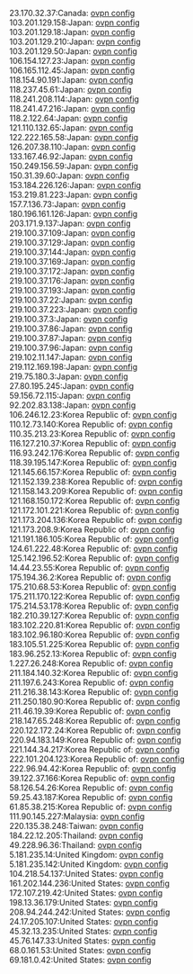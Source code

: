 23.170.32.37:Canada: [ovpn config](vpn/23_170_32_37.ovpn)  
103.201.129.158:Japan: [ovpn config](vpn/103_201_129_158.ovpn)  
103.201.129.18:Japan: [ovpn config](vpn/103_201_129_18.ovpn)  
103.201.129.210:Japan: [ovpn config](vpn/103_201_129_210.ovpn)  
103.201.129.50:Japan: [ovpn config](vpn/103_201_129_50.ovpn)  
106.154.127.23:Japan: [ovpn config](vpn/106_154_127_23.ovpn)  
106.165.112.45:Japan: [ovpn config](vpn/106_165_112_45.ovpn)  
118.154.90.191:Japan: [ovpn config](vpn/118_154_90_191.ovpn)  
118.237.45.61:Japan: [ovpn config](vpn/118_237_45_61.ovpn)  
118.241.208.114:Japan: [ovpn config](vpn/118_241_208_114.ovpn)  
118.241.47.216:Japan: [ovpn config](vpn/118_241_47_216.ovpn)  
118.2.122.64:Japan: [ovpn config](vpn/118_2_122_64.ovpn)  
121.110.132.65:Japan: [ovpn config](vpn/121_110_132_65.ovpn)  
122.222.165.58:Japan: [ovpn config](vpn/122_222_165_58.ovpn)  
126.207.38.110:Japan: [ovpn config](vpn/126_207_38_110.ovpn)  
133.167.46.92:Japan: [ovpn config](vpn/133_167_46_92.ovpn)  
150.249.156.59:Japan: [ovpn config](vpn/150_249_156_59.ovpn)  
150.31.39.60:Japan: [ovpn config](vpn/150_31_39_60.ovpn)  
153.184.226.126:Japan: [ovpn config](vpn/153_184_226_126.ovpn)  
153.219.81.223:Japan: [ovpn config](vpn/153_219_81_223.ovpn)  
157.7.136.73:Japan: [ovpn config](vpn/157_7_136_73.ovpn)  
180.196.161.126:Japan: [ovpn config](vpn/180_196_161_126.ovpn)  
203.171.9.137:Japan: [ovpn config](vpn/203_171_9_137.ovpn)  
219.100.37.109:Japan: [ovpn config](vpn/219_100_37_109.ovpn)  
219.100.37.129:Japan: [ovpn config](vpn/219_100_37_129.ovpn)  
219.100.37.144:Japan: [ovpn config](vpn/219_100_37_144.ovpn)  
219.100.37.169:Japan: [ovpn config](vpn/219_100_37_169.ovpn)  
219.100.37.172:Japan: [ovpn config](vpn/219_100_37_172.ovpn)  
219.100.37.176:Japan: [ovpn config](vpn/219_100_37_176.ovpn)  
219.100.37.193:Japan: [ovpn config](vpn/219_100_37_193.ovpn)  
219.100.37.22:Japan: [ovpn config](vpn/219_100_37_22.ovpn)  
219.100.37.223:Japan: [ovpn config](vpn/219_100_37_223.ovpn)  
219.100.37.3:Japan: [ovpn config](vpn/219_100_37_3.ovpn)  
219.100.37.86:Japan: [ovpn config](vpn/219_100_37_86.ovpn)  
219.100.37.87:Japan: [ovpn config](vpn/219_100_37_87.ovpn)  
219.100.37.96:Japan: [ovpn config](vpn/219_100_37_96.ovpn)  
219.102.11.147:Japan: [ovpn config](vpn/219_102_11_147.ovpn)  
219.112.169.198:Japan: [ovpn config](vpn/219_112_169_198.ovpn)  
219.75.180.3:Japan: [ovpn config](vpn/219_75_180_3.ovpn)  
27.80.195.245:Japan: [ovpn config](vpn/27_80_195_245.ovpn)  
59.156.72.115:Japan: [ovpn config](vpn/59_156_72_115.ovpn)  
92.202.83.138:Japan: [ovpn config](vpn/92_202_83_138.ovpn)  
106.246.12.23:Korea Republic of: [ovpn config](vpn/106_246_12_23.ovpn)  
110.12.73.140:Korea Republic of: [ovpn config](vpn/110_12_73_140.ovpn)  
110.35.213.23:Korea Republic of: [ovpn config](vpn/110_35_213_23.ovpn)  
116.127.210.37:Korea Republic of: [ovpn config](vpn/116_127_210_37.ovpn)  
116.93.242.176:Korea Republic of: [ovpn config](vpn/116_93_242_176.ovpn)  
118.39.195.147:Korea Republic of: [ovpn config](vpn/118_39_195_147.ovpn)  
121.145.66.157:Korea Republic of: [ovpn config](vpn/121_145_66_157.ovpn)  
121.152.139.238:Korea Republic of: [ovpn config](vpn/121_152_139_238.ovpn)  
121.158.143.209:Korea Republic of: [ovpn config](vpn/121_158_143_209.ovpn)  
121.168.150.172:Korea Republic of: [ovpn config](vpn/121_168_150_172.ovpn)  
121.172.101.221:Korea Republic of: [ovpn config](vpn/121_172_101_221.ovpn)  
121.173.204.136:Korea Republic of: [ovpn config](vpn/121_173_204_136.ovpn)  
121.173.208.9:Korea Republic of: [ovpn config](vpn/121_173_208_9.ovpn)  
121.191.186.105:Korea Republic of: [ovpn config](vpn/121_191_186_105.ovpn)  
124.61.222.48:Korea Republic of: [ovpn config](vpn/124_61_222_48.ovpn)  
125.142.196.52:Korea Republic of: [ovpn config](vpn/125_142_196_52.ovpn)  
14.44.23.55:Korea Republic of: [ovpn config](vpn/14_44_23_55.ovpn)  
175.194.36.2:Korea Republic of: [ovpn config](vpn/175_194_36_2.ovpn)  
175.210.68.53:Korea Republic of: [ovpn config](vpn/175_210_68_53.ovpn)  
175.211.170.122:Korea Republic of: [ovpn config](vpn/175_211_170_122.ovpn)  
175.214.53.178:Korea Republic of: [ovpn config](vpn/175_214_53_178.ovpn)  
182.210.39.127:Korea Republic of: [ovpn config](vpn/182_210_39_127.ovpn)  
183.102.220.81:Korea Republic of: [ovpn config](vpn/183_102_220_81.ovpn)  
183.102.96.180:Korea Republic of: [ovpn config](vpn/183_102_96_180.ovpn)  
183.105.51.225:Korea Republic of: [ovpn config](vpn/183_105_51_225.ovpn)  
183.96.252.13:Korea Republic of: [ovpn config](vpn/183_96_252_13.ovpn)  
1.227.26.248:Korea Republic of: [ovpn config](vpn/1_227_26_248.ovpn)  
211.184.140.32:Korea Republic of: [ovpn config](vpn/211_184_140_32.ovpn)  
211.197.6.243:Korea Republic of: [ovpn config](vpn/211_197_6_243.ovpn)  
211.216.38.143:Korea Republic of: [ovpn config](vpn/211_216_38_143.ovpn)  
211.250.180.90:Korea Republic of: [ovpn config](vpn/211_250_180_90.ovpn)  
211.46.19.39:Korea Republic of: [ovpn config](vpn/211_46_19_39.ovpn)  
218.147.65.248:Korea Republic of: [ovpn config](vpn/218_147_65_248.ovpn)  
220.122.172.24:Korea Republic of: [ovpn config](vpn/220_122_172_24.ovpn)  
220.94.183.149:Korea Republic of: [ovpn config](vpn/220_94_183_149.ovpn)  
221.144.34.217:Korea Republic of: [ovpn config](vpn/221_144_34_217.ovpn)  
222.101.204.123:Korea Republic of: [ovpn config](vpn/222_101_204_123.ovpn)  
222.96.94.42:Korea Republic of: [ovpn config](vpn/222_96_94_42.ovpn)  
39.122.37.166:Korea Republic of: [ovpn config](vpn/39_122_37_166.ovpn)  
58.126.54.26:Korea Republic of: [ovpn config](vpn/58_126_54_26.ovpn)  
59.25.43.187:Korea Republic of: [ovpn config](vpn/59_25_43_187.ovpn)  
61.85.38.215:Korea Republic of: [ovpn config](vpn/61_85_38_215.ovpn)  
111.90.145.227:Malaysia: [ovpn config](vpn/111_90_145_227.ovpn)  
220.135.38.248:Taiwan: [ovpn config](vpn/220_135_38_248.ovpn)  
184.22.12.205:Thailand: [ovpn config](vpn/184_22_12_205.ovpn)  
49.228.96.36:Thailand: [ovpn config](vpn/49_228_96_36.ovpn)  
5.181.235.14:United Kingdom: [ovpn config](vpn/5_181_235_14.ovpn)  
5.181.235.142:United Kingdom: [ovpn config](vpn/5_181_235_142.ovpn)  
104.218.54.137:United States: [ovpn config](vpn/104_218_54_137.ovpn)  
161.202.144.236:United States: [ovpn config](vpn/161_202_144_236.ovpn)  
172.107.219.42:United States: [ovpn config](vpn/172_107_219_42.ovpn)  
198.13.36.179:United States: [ovpn config](vpn/198_13_36_179.ovpn)  
208.94.244.242:United States: [ovpn config](vpn/208_94_244_242.ovpn)  
24.17.205.107:United States: [ovpn config](vpn/24_17_205_107.ovpn)  
45.32.13.235:United States: [ovpn config](vpn/45_32_13_235.ovpn)  
45.76.147.33:United States: [ovpn config](vpn/45_76_147_33.ovpn)  
68.0.161.53:United States: [ovpn config](vpn/68_0_161_53.ovpn)  
69.181.0.42:United States: [ovpn config](vpn/69_181_0_42.ovpn)  
